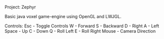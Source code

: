 Project: Zephyr

Basic java voxel game-engine using OpenGL and LWJGL.

Controls:
  Esc - Toggle Controls
  W - Forward
  S - Backward
  D - Right
  A - Left
  Space - Up
  C - Down
  Q - Roll Left
  E - Roll Right
  Mouse - Camera Direction

